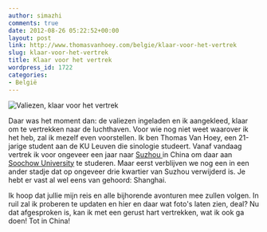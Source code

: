 ```yaml
---
author: simazhi
comments: true
date: 2012-08-26 05:22:52+00:00
layout: post
link: http://www.thomasvanhoey.com/belgie/klaar-voor-het-vertrek
slug: klaar-voor-het-vertrek
title: Klaar voor het vertrek
wordpress_id: 1722
categories:
- België
---
```


![Valiezen, klaar voor het vertrek](http://aroundthesphere.files.wordpress.com/2010/05/luggage.jpg)

Daar was het moment dan: de valiezen ingeladen en ik aangekleed, klaar om te vertrekken naar de luchthaven. Voor wie nog niet weet waarover ik het heb, zal ik mezelf even voorstellen. Ik ben Thomas Van Hoey, een 21-jarige student aan de KU Leuven die sinologie studeert. Vanaf vandaag vertrek ik voor ongeveer een jaar naar [Suzhou ](http://en.wikipedia.org/wiki/Suzhou)in China om daar aan[ Soochow University](http://en.wikipedia.org/wiki/Soochow_University_(Suzhou)) te studeren. Maar eerst verblijven we nog een in een ander stadje dat op ongeveer drie kwartier van Suzhou verwijderd is. Je hebt er vast al wel eens van gehoord: Shanghai.

Ik hoop dat jullie mijn reis en alle bijhorende avonturen mee zullen volgen. In ruil zal ik proberen te updaten en hier en daar wat foto's laten zien, deal? Nu dat afgesproken is, kan ik met een gerust hart vertrekken, wat ik ook ga doen! Tot in China!
